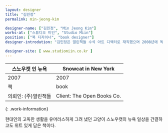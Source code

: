 ```yaml
---
layout: designer
title: "김민정"
permalink: min-jeong-kim

designer-name: ["김민정", "Min Jeong Kim"]
works-at: ["스튜디오 미인", "Studio Miin"]
position: ["북 디자이너", "book designer"]
designer-introdution: "김민정은 열린책들 수석 아트 디렉터로 재직했으며 2008년에 독립해 디자인, 출판 디자인 스튜디오 미인을 열며 활동을 시작했다. 이후 도스토옙스키, 카잔차키스 등 전집 디자인 및 다양한 분야의 북 디자인을 하고 있다. 숙명여자대학교 시각디자인과에 출강 중이다"

designer-site: [ www.studiomiin.co.kr ]
---
```


| 스노우캣 인 뉴욕 | Snowcat in New York |
|----------------|----------------|
| 2007 | 2007 |
| 책 | book |
| 의뢰인: (주)열린책들 | Client: The Open Books Co. |
{: .work-information}

현대인의 고독한 생활을 유머러스하게 그려 냈던 고양이 스노우캣의 뉴욕 일상을 간결하고도 위트 있게 담은 책이다.
